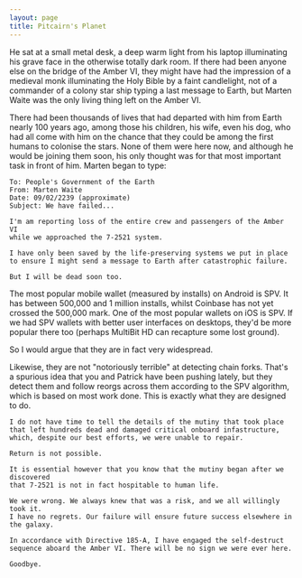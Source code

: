 ```yaml
---
layout: page
title: Pitcairn's Planet
---
```


He sat at a small metal desk, a deep warm light from his laptop illuminating his grave face 
in the otherwise totally dark room. If there had been anyone else on the bridge
of the Amber VI, they might have had the impression of a medieval monk illuminating the Holy Bible by a faint candlelight, not of a commander of a colony star ship typing a last message to Earth, but Marten Waite was the only living thing left on the Amber VI.

There had been thousands of lives that had departed with him from Earth nearly 100 years ago, among those his children, his wife, even his dog, who had all come with him on the chance that they could be among the first humans to colonise the stars. None of them were here now, and although he would be joining them soon, his only thought was for that most important task in front of him. Marten began to type:

```
To: People's Government of the Earth
From: Marten Waite
Date: 09/02/2239 (approximate)
Subject: We have failed...

I'm am reporting loss of the entire crew and passengers of the Amber VI 
while we approached the 7-2521 system.

I have only been saved by the life-preserving systems we put in place 
to ensure I might send a message to Earth after catastrophic failure.

But I will be dead soon too.
```




The most popular mobile wallet (measured by installs) on Android is SPV. It
has between 500,000 and 1 million installs, whilst Coinbase has not yet
crossed the 500,000 mark. One of the most popular wallets on iOS is SPV. If
we had SPV wallets with better user interfaces on desktops, they'd be more
popular there too (perhaps MultiBit HD can recapture some lost ground).

So I would argue that they are in fact very widespread.

Likewise, they are not "notoriously terrible" at detecting chain forks.
That's a spurious idea that you and Patrick have been pushing lately, but
they detect them and follow reorgs across them according to the SPV
algorithm, which is based on most work done. This is exactly what they are
designed to do.

```
I do not have time to tell the details of the mutiny that took place
that left hundreds dead and damaged critical onboard infastructure,
which, despite our best efforts, we were unable to repair.

Return is not possible.

It is essential however that you know that the mutiny began after we discovered 
that 7-2521 is not in fact hospitable to human life.

We were wrong. We always knew that was a risk, and we all willingly took it. 
I have no regrets. Our failure will ensure future success elsewhere in the galaxy.

In accordance with Directive 185-A, I have engaged the self-destruct
sequence aboard the Amber VI. There will be no sign we were ever here.

Goodbye.
```
